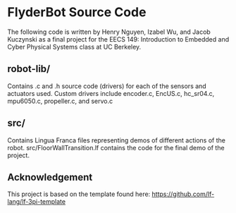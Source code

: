 # FlyderBot Source Code
The following code is written by Henry Nguyen, Izabel Wu, and Jacob Kuczynski as a final project for the EECS 149: Introduction to Embedded and Cyber Physical Systems class at UC Berkeley.

## robot-lib/
Contains .c and .h source code (drivers) for each of the sensors and actuators used. Custom drivers include encoder.c, EncUS.c, hc_sr04.c, mpu6050.c, propeller.c, and servo.c

## src/
Contains Lingua Franca files representing demos of different actions of the robot. src/FloorWallTransition.lf contains the code for the final demo of the project.

## Acknowledgement
This project is based on the template found here: https://github.com/lf-lang/lf-3pi-template